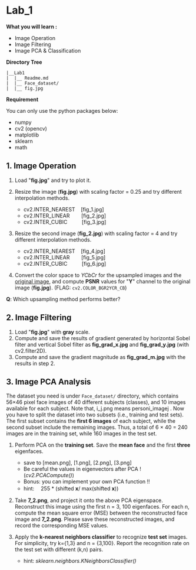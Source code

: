 ﻿# Lab_1 
**What you will learn :**
 - Image Operation
 - Image Filtering
 - Image PCA & Classification 


**Directory Tree**
```
|__Lab1
|  |__ Readme.md
|  |__ Face_dataset/
|  |__ fig.jpg
```

**Requirement**

You can only use the python packages below:

 - numpy
 - cv2 (opencv)
 - matplotlib
 - sklearn
 - math

## 1. Image Operation

1.	Load "**fig.jpg**" and try to plot it.
2.	Resize the image (**fig.jpg**) with scaling factor = 0.25 and try different interpolation methods.
	
	- cv2.INTER_NEAREST&nbsp;&nbsp;&nbsp;  [fig_1.jpg] 
	- cv2.INTER_LINEAR     &nbsp;&nbsp;&nbsp;&nbsp;&nbsp;&nbsp;  [fig_2.jpg] 
	- cv2.INTER_CUBIC     &nbsp;&nbsp;&nbsp;&nbsp;&nbsp;&nbsp;&nbsp;&nbsp;  [fig_3.jpg]
3. Resize the second image (**fig_2.jpg**) with scaling factor = 4 and try different interpolation methods.
	
	- cv2.INTER_NEAREST&nbsp;&nbsp;&nbsp;  [fig_4.jpg] 
	- cv2.INTER_LINEAR     &nbsp;&nbsp;&nbsp;&nbsp;&nbsp;&nbsp;  [fig_5.jpg] 
	- cv2.INTER_CUBIC     &nbsp;&nbsp;&nbsp;&nbsp;&nbsp;&nbsp;&nbsp;&nbsp;  [fig_6.jpg]
4.  Convert the color space to *YCbCr* for the upsampled images and the <u>original image</u>, and compute **PSNR** values for "**Y**" channel to the original image (**fig.jpg**). (FLAG: `cv2.COLOR_BGR2YCR_CB`)

**Q**: Which upsampling method performs better?

## 2. Image Filtering
1.	Load "**fig.jpg**" with **gray** scale.
2.	Compute and save the results of gradient generated by horizontal Sobel filter and vertical Sobel filter as **fig_grad_x.jpg** and **fig_grad_y.jpg** (with cv2.filter2D).
3.	Compute and save the gradient magnitude as **fig_grad_m.jpg** with the results in step 2.

## 3. Image PCA  Analysis
The dataset you need is under `Face_dataset/` directory, which contains 56×46 pixel face images of 40 different subjects (classes), and 10 images available for each subject. Note that, i_j.png means personi_imagej . Now you have to split the dataset into two subsets (i.e., training and test sets). The first subset contains the **first 6 images** of each subject, while the second subset include the remaining images. Thus, a total of 6 × 40 = 240 images are in the training set, while 160 images in the test set.

1. Perform PCA on the **training set**. Save the **mean face** and the first **three** eigenfaces.
	- save to [mean.png], [1.png], [2.png], [3.png]
	- Be careful the values in eigenvectors after PCA !  (*cv2.PCACompute()*)
	- Bonus: you can implement your own PCA function !!
	- hint: 　255 * (shifted **x**/ max(shifted **x**))

2. Take **7_2.png**, and project it onto the above PCA eigenspace. Reconstruct this image using the first n = 3, 100 eigenfaces. For each n, compute the mean square error (MSE) between the reconstructed face image and **7_2.png**. Please save these reconstructed images, and record the corresponding MSE values.

3. Apply the **k-nearest neighbors classifier** to recognize **test set** images. For simplicity, try k={1,3} and n = {3,100}.  Report the recognition rate on the test set with different (k,n) pairs.
	- hint: *sklearn.neighbors.KNeighborsClassifier()*


